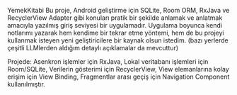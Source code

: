 YemekKitabi
Bu proje, Android geliştirme için SQLite, Room ORM, RxJava ve RecyclerView Adapter gibi konuları pratik bir şekilde anlamak ve anlatmak amacıyla yazılmış giriş seviyesi bir uygulamadır.
Uygulama boyunca kendi notlarımı yazarak hem kendime bir tekrar etme yöntemi, hem de bu projeyi kullanmak isteyen yeni geliştiricilere bir kaynak olsun istedim. (bazı yerlerde çeşitli LLMlerden aldığım detaylı açıklamalar da mevcuttur)

Projede:
Asenkron işlemler için RxJava,
Lokal veritabanı işlemleri için Room/SQLite,
Verilerin gösterimi için RecyclerView,
View elemanlarına kolay erişim için View Binding,
Fragmentlar arası geçiş için Navigation Component kullanılmıştır.

